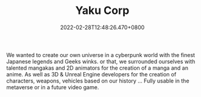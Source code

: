 ﻿---
title: "Yaku Corp"
description: "Cyberpunk Metaverse Connecting Solana ecosystem!"
lead: "Cyberpunk Metaverse Connecting Solana ecosystem!"
date: 2022-02-28T12:48:26.470+0800
lastmod: 2022-02-28T12:48:26.470+0800
draft: false
featuredImage: ["100_yaku-corp.jpg"]
score: "911"
status: "Presale"
blockchain: ["Solana"]
nft_support: "Yes"
free_to_play: "NFT"
play_to_earn: ["Crypto"]
website: "https://www.yakushima.io/?utm_source=PlayToEarn.net&utm_medium=organic&utm_campaign=gamepage"
twitter: "https://twitter.com/yakucorp"
discord: "https://discord.com/invite/yakucorp"
telegram: 
github: "https://github.com/yakushimaDAO"
youtube: 
twitch: 
facebook: 
instagram: "https://www.instagram.com/yaku.corp/?utm_medium=copy_link"
reddit: "https://www.reddit.com/r/yakucorp/"
medium: 
steam: 
gitbook: "https://docs.yakushima.io/"
googleplay: 
appstore: 

  
    
categories: ["games"]
games: ["Adventure","MMO","Open-World"]
toc: false
pinned: false
weight: 
---
We wanted to create our own universe in a cyberpunk world with the finest Japanese legends and Geeks winks. or that, we surrounded ourselves with talented mangakas and 2D animators for the creation of a manga and an anime. As well as 3D &amp; Unreal Engine developers for the creation of characters, weapons, vehicles based on our history … Fully usable in the metaverse or in a future video game.